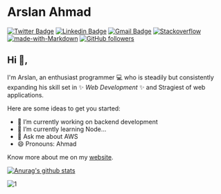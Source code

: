 # Arslan Ahmad
[![Twitter Badge](https://img.shields.io/badge/-@AhamdKhan16-1ca0f1?style=flat-square&labelColor=1ca0f1&logo=twitter&logoColor=white&link=https://twitter.com/AhamdKhan16)](https://twitter.com/AhamdKhan16) [![Linkedin Badge](https://img.shields.io/badge/Arslan-Ahmad-blue?style=flat-square&logo=Linkedin&logoColor=white&link=https://www.linkedin.com/in/arslanahmad786/)](https://www.linkedin.com/in/arslanahmad786/) 
[![Gmail Badge](https://img.shields.io/badge/-arslanahmad12345566@gmail.com-c14438?style=flat-square&logo=Gmail&logoColor=white&link=mailto:arslanahmad12345566@gmail.com)](mailto:b.arslanahmad12345566@gmail.com) [![Stackoverflow](https://img.shields.io/badge/stackoverflow%20reputation-3.3K-yellow)](https://stackoverflow.com/users/6605031/arslan-ahmad) 
[![made-with-Markdown](https://img.shields.io/badge/Made%20with-Markdown-1f425f.svg)](http://commonmark.org)
[![GitHub followers](https://img.shields.io/github/followers/Ahmadkhan12345566.svg?style=social&label=Follow&maxAge=2592000)](https://github.com/Ahmadkhan12345566?tab=followers)






## Hi 👋, 
I'm Arslan, an enthusiast programmer 💻 who is steadily but consistently expanding his skill set in ✨  _Web_ _Development_ ✨ and Stragiest of web applications. 

Here are some ideas to get you started:
- 🔭 I’m currently working on backend development
- 🌱 I’m currently learning Node...
- 💬 Ask me about AWS
- 😄 Pronouns: Ahmad

Know more about me on my [website](#). 

[![Anurag's github stats](https://github-readme-stats.vercel.app/api?username=Ahmadkhan12345566&theme=blue-green)](https://github.com/Ahmadkhan12345566/github-readme-stats)

![1](https://github-readme-stats.vercel.app/api/top-langs/?username=Ahmadkhan12345566&theme=blue-green)

